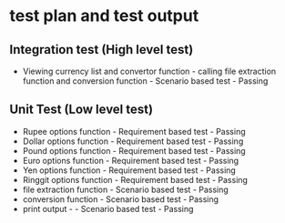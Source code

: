﻿# **test plan and test output**
## **Integration test (High level test)**
- Viewing currency list and convertor function - calling file extraction function and conversion function - Scenario based test - Passing
## **Unit Test (Low level test)**
- Rupee options function - Requirement based test - Passing
- Dollar options function - Requirement based test - Passing
- Pound options function - Requirement based test - Passing
- Euro options function - Requirement based test - Passing
- Yen options function - Requirement based test - Passing
- Ringgit options function - Requirement based test - Passing
- file extraction function - Scenario based test - Passing
- conversion function - Scenario based test - Passing
- print output  - - Scenario based test - Passing

